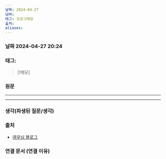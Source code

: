```yaml
---
날짜: 2024-04-27
넘버: 
태그: 프로그래밍
출처: 
aliases:
---
```

### 날짜  2024-04-27 20:24

### 태그:

>[!메모]
>

### 원문
---

---
### 생각(파생된 질문/생각)

### 출처
- [여우님 블로그](https://velog.io/@backfox/getter-%EC%93%B0%EC%A7%80-%EB%A7%90%EB%9D%BC%EA%B3%A0%EB%A7%8C-%ED%95%98%EA%B3%A0-%EA%B0%80%EB%B2%84%EB%A6%AC%EB%A9%B4-%EC%96%B4%EB%96%A1%ED%95%B4%EC%9A%94)

### 연결 문서 (연결 이유)
